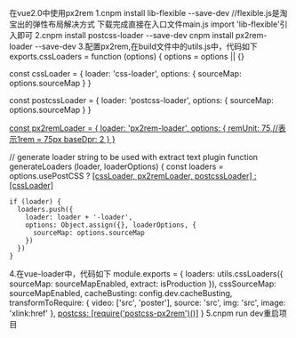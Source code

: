 在vue2.0中使用px2rem
1.cnpm install lib-flexible --save-dev //flexible.js是淘宝出的弹性布局解决方式
下载完成直接在入口文件main.js import 'lib-flexible'引入即可
2.cnpm install postcss-loader --save-dev
  cnpm install px2rem-loader --save-dev
3.配置px2rem,在build文件中的utils.js中，代码如下
exports.cssLoaders = function (options) {
  options = options || {}

  const cssLoader = {
    loader: 'css-loader',
    options: {
      sourceMap: options.sourceMap
    }
  }

  const postcssLoader = {
    loader: 'postcss-loader',
    options: {
      sourceMap: options.sourceMap
    }
  }

  <a href="javascript:;">const px2remLoader = {
    loader: 'px2rem-loader',
    options: {
      remUnit: 75,//表示1rem = 75px
      baseDpr: 2
    }
  }</a>

  // generate loader string to be used with extract text plugin
  function generateLoaders (loader, loaderOptions) {
    const loaders = options.usePostCSS
      ? <a href="javascript:;">[cssLoader, px2remLoader, postcssLoader]
      : [cssLoader]</a>

    if (loader) {
      loaders.push({
        loader: loader + '-loader',
        options: Object.assign({}, loaderOptions, {
          sourceMap: options.sourceMap
        })
      })
    }
4.在vue-loader中，代码如下
module.exports = {
  loaders: utils.cssLoaders({
    sourceMap: sourceMapEnabled,
    extract: isProduction
  }),
  cssSourceMap: sourceMapEnabled,
  cacheBusting: config.dev.cacheBusting,
  transformToRequire: {
    video: ['src', 'poster'],
    source: 'src',
    img: 'src',
    image: 'xlink:href'
  },
  <a href="javascript:;">postcss: [require('postcss-px2rem')()]</a>
}
5.cnpm run dev重启项目
   

